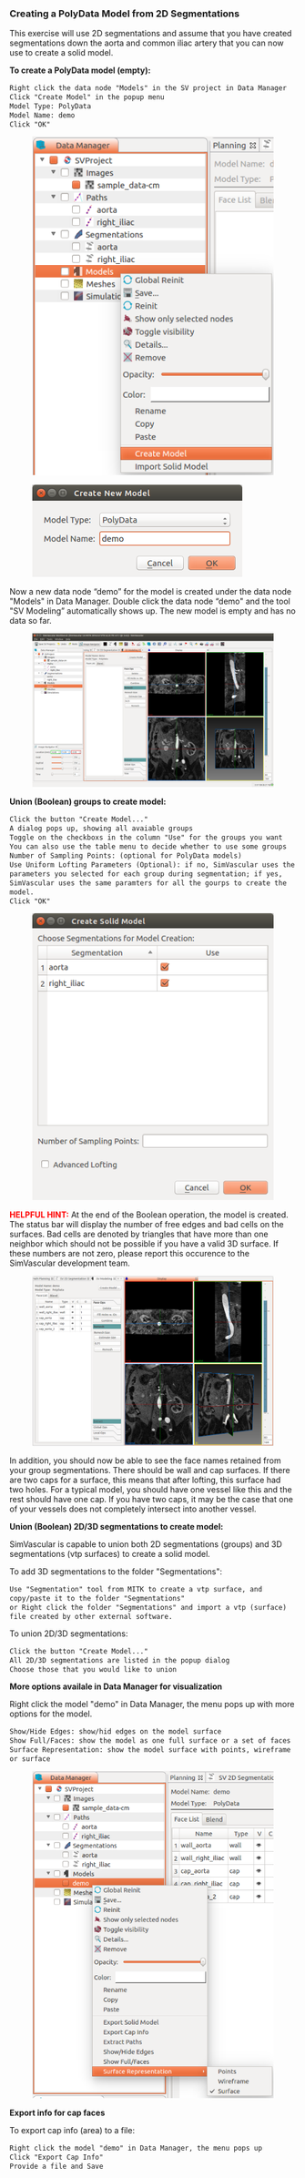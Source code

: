 ### Creating a PolyData Model from 2D Segmentations ###

This exercise will use 2D segmentations and assume that you have created segmentations down the aorta and common iliac artery that you can now use to create a solid model.
 
**To create a PolyData model (empty):**

	Right click the data node "Models" in the SV project in Data Manager
	Click "Create Model" in the popup menu
	Model Type: PolyData
	Model Name: demo
	Click "OK"

<figure>
  <img class="svImg svImgSm"  src="documentation/modeling/imgs/polydata/createemptymodel.png"> 
  <figcaption class="svCaption" ></figcaption>
</figure>

<figure>
  <img class="svImg svImgSm"  src="documentation/modeling/imgs/polydata/createmodeldialog.png"> 
  <figcaption class="svCaption" ></figcaption>
</figure>

Now a new data node “demo” for the model is created under the data node "Models" in Data Manager. Double click the data node “demo" and the tool "SV Modeling” automatically shows up. The new model is empty and has no data so far. 

<figure>
  <img class="svImg svImgXl"  src="documentation/modeling/imgs/polydata/emptymodel.png"> 
  <figcaption class="svCaption" ></figcaption>
</figure>

**Union (Boolean) groups to create model:**

	Click the button "Create Model..."
	A dialog pops up, showing all avaiable groups
	Toggle on the checkboxs in the column "Use" for the groups you want
	You can also use the table menu to decide whether to use some groups 
	Number of Sampling Points: (optional for PolyData models)
	Use Uniform Lofting Parameters (Optional): if no, SimVascular uses the parameters you selected for each group during segmentation; if yes, SimVascular uses the same paramters for all the gourps to create the model.
	Click "OK"

<figure>
  <img class="svImg svImgSm"  src="documentation/modeling/imgs/polydata/uniondialog.png"> 
  <figcaption class="svCaption" ></figcaption>
</figure>

<font color="red">**HELPFUL HINT:** </font> 
At the end of the Boolean operation, the model is created. The status bar will display the number of free edges and bad cells on the surfaces. Bad cells are denoted by triangles that have more than one neighbor which should not be possible if you have a valid 3D surface. If these numbers are not zero, please report this occurence to the SimVascular development team.


<figure>
  <img class="svImg svImgLg"  src="documentation/modeling/imgs/polydata/polydatamodel.png"> 
  <figcaption class="svCaption" ></figcaption>
</figure>

In addition, you should now be able to see the face names retained from your group segmentations. There should be wall and cap surfaces. If there are two caps for a surface, this means that after lofting, this surface had two holes. For a typical model, you should have one vessel like this and the rest should have one cap. If you have two caps, it may be the case that one of your vessels does not completely intersect into another vessel.


**Union (Boolean) 2D/3D segmentations to create model:**

SimVascular is capable to union both 2D segmentations (groups) and 3D segmentations (vtp surfaces) to create a solid model. 

To add 3D segmentations to the folder "Segmentations":

	Use "Segmentation" tool from MITK to create a vtp surface, and copy/paste it to the folder "Segmentations"
	or Right click the folder "Segmentations" and import a vtp (surface) file created by other external software.

To union 2D/3D segmentations:

	Click the button "Create Model..."
	All 2D/3D segmentations are listed in the popup dialog
	Choose those that you would like to union

**More options availale in Data Manager for visualization**

Right click the model "demo" in Data Manager, the menu pops up with more options for the model.

	Show/Hide Edges: show/hid edges on the model surface
	Show Full/Faces: show the model as one full surface or a set of faces
	Surface Representation: show the model surface with points, wireframe or surface

<figure>
  <img class="svImg svImgSm"  src="documentation/modeling/imgs/polydata/datamenuformodel.png"> 
  <figcaption class="svCaption" ></figcaption>
</figure>

**Export info for cap faces**

To export cap info (area) to a file: 

	Right click the model "demo" in Data Manager, the menu pops up
	Click "Export Cap Info"
	Provide a file and Save



